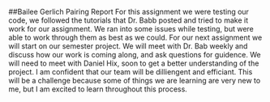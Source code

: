 ##Bailee Gerlich Pairing Report
For this assignment we were testing our code, we followed the tutorials that Dr. Babb posted and tried to make it work for our assignment. We ran into some issues while testing, but were able to work through them as best as we could.
For our next assignment we will start on our semester project. We will meet with Dr. Bab weekly and discuss how our work is coming along, and ask questions for guidence. We will need to meet with Daniel Hix, soon to get a better understanding of the project. 
I am confident that our team will be dilliengent and efficiant. This will be a challenge because some of things we are learning are very new to me, but I am excited to learn throughout this process.